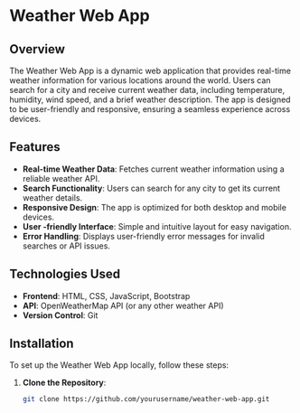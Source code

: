 # Weather Web App

## Overview
The Weather Web App is a dynamic web application that provides real-time weather information for various locations around the world. Users can search for a city and receive current weather data, including temperature, humidity, wind speed, and a brief weather description. The app is designed to be user-friendly and responsive, ensuring a seamless experience across devices.

## Features
- **Real-time Weather Data**: Fetches current weather information using a reliable weather API.
- **Search Functionality**: Users can search for any city to get its current weather details.
- **Responsive Design**: The app is optimized for both desktop and mobile devices.
- **User -friendly Interface**: Simple and intuitive layout for easy navigation.
- **Error Handling**: Displays user-friendly error messages for invalid searches or API issues.

## Technologies Used
- **Frontend**: HTML, CSS, JavaScript, Bootstrap
- **API**: OpenWeatherMap API (or any other weather API)
- **Version Control**: Git

## Installation
To set up the Weather Web App locally, follow these steps:

1. **Clone the Repository**:
   ```bash
   git clone https://github.com/yourusername/weather-web-app.git
